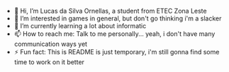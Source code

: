 - 👋 Hi, I’m Lucas da Silva Ornellas, a student from ETEC Zona Leste
- 👀 I’m interested in games in general, but don't go thinking i'm a slacker
- 🌱 I’m currently learning a lot about informatic
- 📫 How to reach me: Talk to me personally... yeah, i don't have many communication ways yet
- ⚡ Fun fact: This is README is just temporary, i'm still gonna find some time to work on it better

<!---
LOrnellas131/LOrnellas131 is a ✨ special ✨ repository because its `README.md` (this file) appears on your GitHub profile.
You can click the Preview link to take a look at your changes.
--->
